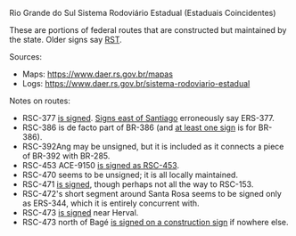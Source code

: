 Rio Grande do Sul Sistema Rodoviário Estadual (Estaduais Coincidentes)

These are portions of federal routes that are constructed but maintained by the state. Older signs say [RST](https://www.google.com/maps/@-29.0057012,-51.4104809,3a,15.4y,211.04h,83.54t/data=!3m6!1e1!3m4!1ssb1MMJhgTfMYFMlXcVroIQ!2e0!7i16384!8i8192?entry=ttu).

Sources:
* Maps: https://www.daer.rs.gov.br/mapas
* Logs: https://www.daer.rs.gov.br/sistema-rodoviario-estadual

Notes on routes:
* RSC-377 [is signed](https://www.google.com/maps/@-28.6458879,-53.5621669,3a,15.3y,117.55h,82.73t/data=!3m6!1e1!3m4!1srV7KIXnOQd5vNunUSREtVQ!2e0!7i16384!8i8192?entry=ttu). [Signs east of Santiago](https://www.google.com/maps/@-29.1457702,-54.8814701,3a,15y,81.95h,82.31t/data=!3m6!1e1!3m4!1sWk6zgMOUbHUYoX2DW3M5Qw!2e0!7i16384!8i8192?entry=ttu) erroneously say ERS-377.
* RSC-386 is de facto part of BR-386 (and [at least one sign](https://www.google.com/maps/@-29.7048392,-51.6546367,3a,15.1y,311.49h,87.22t/data=!3m6!1e1!3m4!1sgqrJFeQpjFz4kMRjhhFF_A!2e0!7i16384!8i8192?entry=ttu) is for BR-386).
* RSC-392Ang may be unsigned, but it is included as it connects a piece of BR-392 with BR-285.
* RSC-453 ACE-9150 [is signed as RSC-453](https://www.google.com/maps/@-29.1901356,-51.2476356,3a,41.6y,85.74h,79.59t/data=!3m6!1e1!3m4!1sppzRftgsKM8Gf8M78uKOow!2e0!7i16384!8i8192?entry=ttu).
* RSC-470 seems to be unsigned; it is all locally maintained.
* RSC-471 [is signed](https://www.google.com/maps/@-29.6813725,-52.4581394,3a,19.2y,62.29h,78.98t/data=!3m6!1e1!3m4!1sFxdhwBw_eA1ZcmQatErySw!2e0!7i16384!8i8192?entry=ttu), though perhaps not all the way to RSC-153.
* RSC-472's short segment around Santa Rosa seems to be signed only as ERS-344, which it is entirely concurrent with.
* RSC-473 [is signed](https://www.google.com/maps/@-32.0123226,-53.2499386,3a,17.2y,317.67h,85.46t/data=!3m6!1e1!3m4!1sN2QnYkV5dwgcibkWCfKVHQ!2e0!7i16384!8i8192?entry=ttu) near Herval.
* RSC-473 north of Bagé [is signed on a construction sign](https://www.google.com/maps/@-31.2635737,-54.1398817,3a,15y,20h,90.79t/data=!3m6!1e1!3m4!1sI4cFAlIyAAr0pMEF1CtsZg!2e0!7i16384!8i8192?entry=ttu) if nowhere else.
